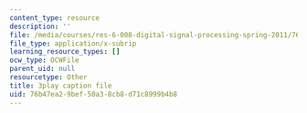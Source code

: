 ```yaml
---
content_type: resource
description: ''
file: /media/courses/res-6-008-digital-signal-processing-spring-2011/76b47ea29bef50a38cb8d71c8999b4b8_rF5sEfhttwo.vtt
file_type: application/x-subrip
learning_resource_types: []
ocw_type: OCWFile
parent_uid: null
resourcetype: Other
title: 3play caption file
uid: 76b47ea2-9bef-50a3-8cb8-d71c8999b4b8
---
```

